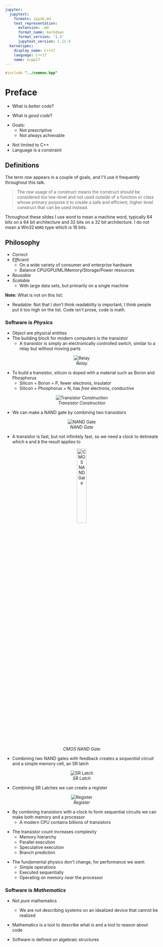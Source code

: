 ```yaml
---
jupyter:
  jupytext:
    formats: ipynb,md
    text_representation:
      extension: .md
      format_name: markdown
      format_version: '1.3'
      jupytext_version: 1.11.4
  kernelspec:
    display_name: C++17
    language: C++17
    name: xcpp17
---
```


```c++ slideshow={"slide_type": "skip"}
#include "../common.hpp"
```

<!-- #region slideshow={"slide_type": "slide"} -->
# Preface

- What is _better code_?
<!-- #endregion -->

<!-- #region slideshow={"slide_type": "fragment"} -->
- What is _good code_?
<!-- #endregion -->

<!-- #region slideshow={"slide_type": "fragment"} -->
- Goals:
    - Not prescriptive
    - Not always achievable
<!-- #endregion -->

<!-- #region slideshow={"slide_type": "fragment"} -->
- Not limited to C++
- Language is a constraint
<!-- #endregion -->

<!-- #region slideshow={"slide_type": "slide"} tags=[] -->
## Definitions
The term _raw_ appears in a couple of goals, and I'll use it frequently throughout this talk.

> The _raw_ usage of a construct means the construct should be considered too low-level and not used outside of a function or class whose primary purpose it to create a safe and efficient, higher level construct that can be used instead.
<!-- #endregion -->

<!-- #region slideshow={"slide_type": "fragment"} -->
Throughout these slides I use _word_ to mean a machine word, typically 64 bits on a 64 bit architecture and 32 bits on a 32 bit architecture. I do not mean a Win32 `WORD` type which is 16 bits.
<!-- #endregion -->

<!-- #region slideshow={"slide_type": "slide"} -->
## Philosophy

- _Correct_
- _Efficient_
    - On a wide variety of consumer and enterprise hardware
    - Balance CPU/GPU/ML/Memory/Storage/Power resources
- _Reusable_
- _Scalable_
    - With large data sets, but primarily on a single machine
<!-- #endregion -->

<!-- #region slideshow={"slide_type": "notes"} tags=[] -->
**Note:** What is not on this list:
- Readable: Not that I don't think readability is important, I think people put it too high on the list. Code isn't prose, code is math.
<!-- #endregion -->

<!-- #region slideshow={"slide_type": "slide"} -->
### Software is _Physics_

- Object are physical entities
- The building block for modern computers is the transistor
    - A transistor is simply an electronically controlled switch, similar to a relay but without moving parts
<!-- #endregion -->

<!-- #region slideshow={"slide_type": "slide"} -->
<center>
    <img src='img/relay.svg' alt='Relay'>
    <br>
    <em>Relay</em>
</center>
<!-- #endregion -->

<!-- #region slideshow={"slide_type": "slide"} -->
- To build a transistor, silicon is doped with a material such as Boron and Phosphorus
    - Silicon + Boron = P, fewer electrons, insulator 
    - Silicon + Phosphorus = N, has _free_ electrons, conductive
<!-- #endregion -->

<!-- #region slideshow={"slide_type": "fragment"} -->
<center>
    <img src='img/transistor-silicon.svg' alt='Transistor Construction'>
    <br>
    <em>Transistor Construction</em>
</center>
<!-- #endregion -->

<!-- #region slideshow={"slide_type": "slide"} -->
- We can make a NAND gate by combining two transistors
<!-- #endregion -->

<!-- #region slideshow={"slide_type": "fragment"} -->
<center>
    <img src='img/nand-gate.svg' alt='NAND Gate'>
    <br>
    <em>NAND Gate</em>
</center>
<!-- #endregion -->

<!-- #region slideshow={"slide_type": "slide"} -->
- A transistor is fast, but not infinitely fast, so we need a clock to delineate _which_ `A` and `B` the result applies to
<!-- #endregion -->

<!-- #region slideshow={"slide_type": "fragment"} -->
<center>
    <img src='img/cmos-nand-gate.svg' alt='CMOS NAND Gate' style='width:25%;height:25%'>
    <br>
    <em>CMOS NAND Gate</em>
</center>
<!-- #endregion -->

<!-- #region slideshow={"slide_type": "slide"} -->
- Combining two NAND gates with feedback creates a _sequential circuit_ and a simple memory cell, an SR latch
<!-- #endregion -->

<!-- #region slideshow={"slide_type": "fragment"} -->
<center>
    <img src='img/sr-latch.svg' alt='SR Latch'>
    <br>
    <em>SR Latch</em>
</center>
<!-- #endregion -->

<!-- #region slideshow={"slide_type": "slide"} -->
- Combining SR Latches we can create a register
<!-- #endregion -->

<!-- #region slideshow={"slide_type": "fragment"} -->
<center>
    <img src='img/register.svg' alt='Register'>
    <br>
    <em>Register</em>
</center>
<!-- #endregion -->

<!-- #region slideshow={"slide_type": "slide"} -->
- By combining transistors with a clock to form sequential circuits we can make both memory and a processor
    - A modern CPU contains billions of transistors
<!-- #endregion -->

<!-- #region slideshow={"slide_type": "fragment"} -->
- The transistor count increases complexity
    - Memory hierarchy
    - Parallel execution
    - Speculative execution
    - Branch prediction
<!-- #endregion -->

<!-- #region slideshow={"slide_type": "fragment"} -->
- The fundamental physics don't change, for performance we want:
    - Simple operations
    - Executed sequentially
    - Operating on memory _near_ the processor
<!-- #endregion -->

<!-- #region slideshow={"slide_type": "slide"} -->
### Software is _Mathematics_
<!-- #endregion -->

<!-- #region slideshow={"slide_type": "fragment"} -->
- Not _pure_ mathematics
    - We are not describing systems on an idealized device that cannot be realized
    
- Mathematics is a tool to describe what _is_ and a tool to reason about code
    
- Software is defined on algebraic structures
<!-- #endregion -->
